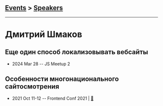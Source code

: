 ## [Events](../README.md) > [Speakers](../speakers.md)
---

# Дмитрий Шмаков

## Еще один способ локализовывать вебсайты
- 2024 Mar 28 -- JS Meetup 2    
## Особенности многонационального сайтосмотрения
- 2021 Oct 11-12 -- Frontend Conf 2021  | [:notebook:](https://drive.google.com/file/d/1_8ysMdRIj06ELOTy_gT1aexzKL6DtmhR/view)  
